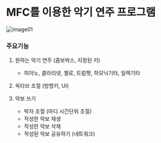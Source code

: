 # MFC를 이용한 악기 연주 프로그램
![image01](https://user-images.githubusercontent.com/71927210/126892606-ce818fc0-e0e7-450f-93d8-8030b32521ae.png)
### 주요기능
1. 원하는 악기 연주 (콤보박스, 지정된 키)
   - 피아노, 클라리넷, 첼로, 트럼펫, 하모닉기타, 일렉기타 
   
2. 옥타브 조절 (방향키, UI)

3. 악보 쓰기
   - 박자 조절 (마디 시간단위 조절)
   - 작성한 악보 재생
   - 작성한 악보 삭제
   - 작성된 악보 공유하기 (네트워크)
